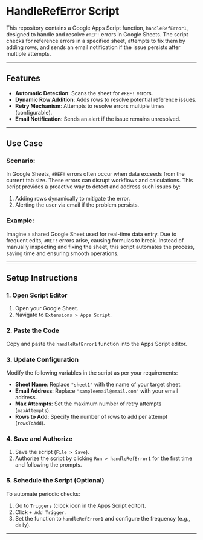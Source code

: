 # HandleRefError Script

This repository contains a Google Apps Script function, `handleRefError1`, designed to handle and resolve `#REF!` errors in Google Sheets. The script checks for reference errors in a specified sheet, attempts to fix them by adding rows, and sends an email notification if the issue persists after multiple attempts.

---

## Features
- **Automatic Detection**: Scans the sheet for `#REF!` errors.
- **Dynamic Row Addition**: Adds rows to resolve potential reference issues.
- **Retry Mechanism**: Attempts to resolve errors multiple times (configurable).
- **Email Notification**: Sends an alert if the issue remains unresolved.

---

## Use Case

### Scenario:
In Google Sheets, `#REF!` errors often occur when data exceeds from the current tab size. These errors can disrupt workflows and calculations. This script provides a proactive way to detect and address such issues by:
1. Adding rows dynamically to mitigate the error.
2. Alerting the user via email if the problem persists.

### Example:
Imagine a shared Google Sheet used for real-time data entry. Due to frequent edits, `#REF!` errors arise, causing formulas to break. Instead of manually inspecting and fixing the sheet, this script automates the process, saving time and ensuring smooth operations.

---

## Setup Instructions

### 1. Open Script Editor
1. Open your Google Sheet.
2. Navigate to `Extensions > Apps Script`.

### 2. Paste the Code
Copy and paste the `handleRefError1` function into the Apps Script editor.

### 3. Update Configuration
Modify the following variables in the script as per your requirements:
- **Sheet Name**: Replace `"sheet1"` with the name of your target sheet.
- **Email Address**: Replace `"sampleemail@email.com"` with your email address.
- **Max Attempts**: Set the maximum number of retry attempts (`maxAttempts`).
- **Rows to Add**: Specify the number of rows to add per attempt (`rowsToAdd`).

### 4. Save and Authorize
1. Save the script (`File > Save`).
2. Authorize the script by clicking `Run > handleRefError1` for the first time and following the prompts.

### 5. Schedule the Script (Optional)
To automate periodic checks:
1. Go to `Triggers` (clock icon in the Apps Script editor).
2. Click `+ Add Trigger`.
3. Set the function to `handleRefError1` and configure the frequency (e.g., daily).

---
